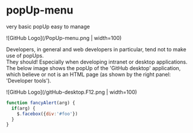 # popUp-menu
very basic popUp easy to manage



![GitHub Logo](/PopUp-menu.png | width=100)
<!-- # Format: ![Alt Text](url) -->


Developers, in general and web developers in particular, tend not to make use of popUps.<br>
They should! Especially when developing intranet or desktop applications.<br>
The below image shows the popUp of the 'GitHub desktop' application, which believe or not is an HTML page (as shown by the right panel: 'Developer tools').

![GitHub Logo](/gitHub-desktop.F12.png | width=100)

```javascript
function fancyAlert(arg) {
  if(arg) {
    $.facebox({div:'#foo'})
  }
}
```
